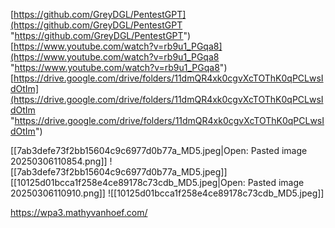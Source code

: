 [https://github.com/GreyDGL/PentestGPT](https://github.com/GreyDGL/PentestGPT "https://github.com/GreyDGL/PentestGPT")
[https://www.youtube.com/watch?v=rb9u1_PGqa8](https://www.youtube.com/watch?v=rb9u1_PGqa8 "https://www.youtube.com/watch?v=rb9u1_PGqa8")
[https://drive.google.com/drive/folders/11dmQR4xk0cgvXcTOThK0qPCLwsIdOtIm](https://drive.google.com/drive/folders/11dmQR4xk0cgvXcTOThK0qPCLwsIdOtIm "https://drive.google.com/drive/folders/11dmQR4xk0cgvXcTOThK0qPCLwsIdOtIm")

[[7ab3defe73f2bb15604c9c6977d0b77a_MD5.jpeg|Open: Pasted image 20250306110854.png]]
![[7ab3defe73f2bb15604c9c6977d0b77a_MD5.jpeg]][[10125d01bcca1f258e4ce89178c73cdb_MD5.jpeg|Open: Pasted image 20250306110910.png]]
![[10125d01bcca1f258e4ce89178c73cdb_MD5.jpeg]]

https://wpa3.mathyvanhoef.com/